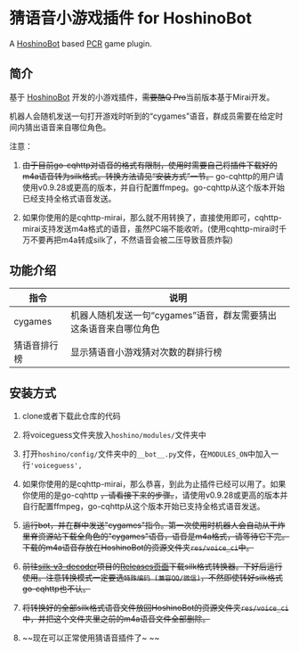 # 猜语音小游戏插件 for HoshinoBot

A [HoshinoBot](https://github.com/Ice-Cirno/HoshinoBot) based [PCR](http://priconne-redive.jp/) game plugin.


## 简介

基于 [HoshinoBot](https://github.com/Ice-Cirno/HoshinoBot) 开发的小游戏插件，~~需要酷Q Pro~~当前版本基于Mirai开发。

机器人会随机发送一句打开游戏时听到的“cygames”语音，群成员需要在给定时间内猜出语音来自哪位角色。

注意：
1. ~~由于目前go-cqhttp对语音的格式有限制，使用时需要自己将插件下载好的m4a语音转为silk格式。转换方法请见“安装方式”一节。~~ go-cqhttp的用户请使用v0.9.28或更高的版本，并自行配置ffmpeg。go-cqhttp从这个版本开始已经支持全格式语音发送。

2. 如果你使用的是cqhttp-mirai，那么就不用转换了，直接使用即可，cqhttp-mirai支持发送m4a格式的语音，虽然PC端不能收听。(使用cqhttp-mirai时千万不要再把m4a转成silk了，不然语音会被二压导致音质炸裂)


## 功能介绍

|指令|说明|
|-----|-----|
|cygames|机器人随机发送一句“cygames”语音，群友需要猜出这条语音来自哪位角色|
|猜语音排行榜|显示猜语音小游戏猜对次数的群排行榜|


## 安装方式

1. clone或者下载此仓库的代码

2. 将voiceguess文件夹放入`hoshino/modules/`文件夹中

3. 打开`hoshino/config/`文件夹中的`__bot__.py`文件，在`MODULES_ON`中加入一行`'voiceguess',`

4. 如果你使用的是cqhttp-mirai，那么恭喜，到此为止插件已经可以用了。如果你使用的是go-cqhttp ~~，请看接下来的步骤。~~，请使用v0.9.28或更高的版本并自行配置ffmpeg，go-cqhttp从这个版本开始已支持全格式语音发送。

5. ~~运行bot，并在群中发送"cygames"指令。第一次使用时机器人会自动从干炸里脊资源站下载全角色的"cygames"语音，语音是m4a格式，请等待它下完。下载的m4a语音存放在HoshinoBot的资源文件夹`res/voice_ci`中。~~

6. ~~前往[silk-v3-decoder](https://github.com/kn007/silk-v3-decoder)项目的[Releases页面](https://github.com/kn007/silk-v3-decoder/releases)下载silk格式转换器。下好后运行使用。注意转换模式一定要选`特殊编码 (兼容QQ/微信)`，不然即使转好silk格式go-cqhttp也不认。~~

7. ~~将转换好的全部silk格式语音文件放回HoshinoBot的资源文件夹`res/voice_ci`中，并把这个文件夹里之前的m4a语音文件全部删除。~~

8. ~~现在可以正常使用猜语音插件了~ ~~
